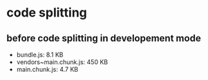 # code splitting

## before code splitting in developement mode

- bundle.js: 8.1 KB
- vendors~main.chunk.js: 450 KB
- main.chunk.js: 4.7 KB



